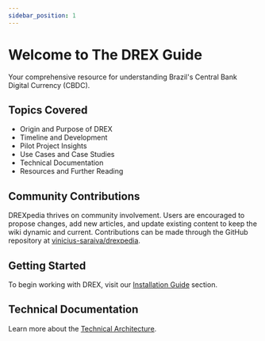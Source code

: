 ```yaml
---
sidebar_position: 1
---
```


# Welcome to The DREX Guide

Your comprehensive resource for understanding Brazil's Central Bank Digital Currency (CBDC).

## Topics Covered

- Origin and Purpose of DREX
- Timeline and Development 
- Pilot Project Insights
- Use Cases and Case Studies
- Technical Documentation
- Resources and Further Reading

## Community Contributions

DREXpedia thrives on community involvement. Users are encouraged to propose changes, add new articles, and update existing content to keep the wiki dynamic and current. Contributions can be made through the GitHub repository at [vinicius-saraiva/drexpedia](https://github.com/vinicius-saraiva/drexpedia).

## Getting Started

To begin working with DREX, visit our [Installation Guide](getting-started/installation) section.

## Technical Documentation

Learn more about the [Technical Architecture](technical-architecture/overview).